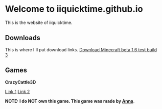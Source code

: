 # Welcome to iiquicktime.github.io

This is the website of iiquicktime.

## Downloads

This is where I'll put download links.
[Download Minecraft beta 1.6 test build 3](/redirect?link=https://download1510.mediafire.com/x7wajvpfrswgQ-tEHDlkDDUuhvY3h-_YbdF8U1kpwYzlo5Ek2T0OMYkIIR800eh_mcYB4At7XBPy44sMYstP9tkIsOxl0gdZka-6O5ZbI4uXhK3uUEnRanhAXtCcsykSYZIIGc7cvcNGF1C06_5fk5d54jDCRnifGdQeq9ZYgFoS-wo/h9u06bwmcnyjrwg/build.zip)

## Games

**CrazyCattle3D**

[Link 1](https://iiquicktime.github.io/crazycattle3d)
[Link 2](https://file.garden/ZvdGeKbDvGKGr37q/cc3d/index.html)

**NOTE: I do NOT own this game. This game was made by [Anna](https://4nn4t4t.itch.io/).**
